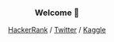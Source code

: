 <h3 align="center">Welcome 🍵</h3>
<p align="center">
  <a href="https://www.hackerrank.com/profile/varshamadakannu">HackerRank</a> /
  <a href="">Twitter</a> /
  <a href="https://www.kaggle.com/">Kaggle</a>
  <br><br>
  <img src="" />
</p>

